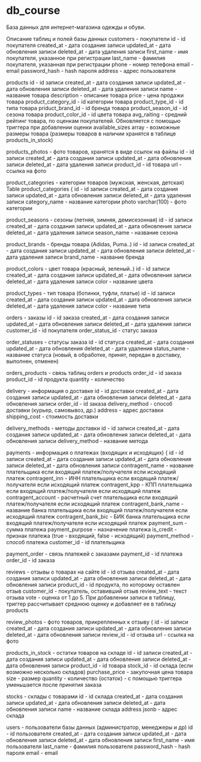 # db_course
База данных для интернет-магазина одежды и обуви. 

Описание таблиц и полей базы данных
customers - покупатели
  id - id покупателя
  created_at - дата создания записи
  updated_at - дата обновления записи
  deleted_at - дата удаления записи
  first_name - имя покупателя, указанное при регистрации
  last_name - фамилия покупателя, указанная при регистрации
  phone - номер телефона
  email - email
  password_hash - hash пароля
  address - адрес пользователя

products 
  id - id записи
  created_at - дата создания записи
  updated_at - дата обновления записи
  deleted_at - дата удаления записи
  name - название товара
  description  - описание товара
  price - цена продажи товара
  product_category_id - id категории товара
  product_type_id - id типа товара
  priduct_brand_id - id бренда товара
  product_season_id - id сезона товара
  product_color_id - id цвета товара
  avg_raiting - средний рейтинг товара, по оценкам покупателей. Обновляется с помощью триггера при добавлении оценки
  available_sizes array - возможные размеры товара (размеры товаров в наличии хранятся в таблице products_in_stock)

products_photos - фото товаров, хранятся в виде ссылок на файлы
  id - id записи
  created_at - дата создания записи
  updated_at - дата обновления записи
  deleted_at - дата удаления записи
  product_id - id товара
  url - ссылка на фото

product_categories - категории товаров (мужская, женская, детская)
  Table product_categories {
  id - id записи
  created_at - дата создания записи
  updated_at - дата обновления записи
  deleted_at - дата удаления записи
  category_name - название категории
  photo varchar(100) - фото категории

product_seasons - сезоны (летняя, зимняя, демисезонная)
  id - id записи
  created_at - дата создания записи
  updated_at - дата обновления записи
  deleted_at - дата удаления записи
  season_name - название сезона

product_brands - бренды товара (Adidas, Puma..)
  id - id записи
  created_at - дата создания записи
  updated_at - дата обновления записи
  deleted_at - дата удаления записи
  brand_name - название бренда

product_colors - цвет товара (красный, зеленый..)
  id - id записи
  created_at - дата создания записи
  updated_at - дата обновления записи
  deleted_at - дата удаления записи
  color - название цвета
  
product_types - тип товара (ботинки, туфли, платье)
    id - id записи
    created_at - дата создания записи
    updated_at - дата обновления записи
    deleted_at - дата удаления записи
    color - название типа
    
orders - заказы
  id - id заказа
  created_at - дата создания записи
  updated_at - дата обновления записи
  deleted_at - дата удаления записи
  customer_id - id покупателя
  order_status_id - статус заказа


order_statuses - статусы заказа 
  id - id статуса
  created_at   - дата создания
  updated_at - дата обновления
  deleted_at - дата удаления
  status_name - название статуса (новый, в обработке, принят, передан в доставку, выполнен, отменен)

orders_products - связь таблиц orders и products
  order_id - id заказа
  product_id - id продукта
  quantity - количество

delivery - информация о доставке
  id - id доставки
  created_at - дата создания записи
  updated_at - дата обновления записи
  deleted_at - дата обновления записи
  order_id - id заказа
  delivery_method - способ доставки (курьер, самовывоз, др.)
  address - адрес доставки
  shipping_cost - стоимость доставки

delivery_methods - методы доставки
  id - id записи
  created_at - дата создания записи
  updated_at - дата обновления записи
  deleted_at - дата обновления записи
  delivery_method - название метода

payments - информация о платежах (входящих и исходящих) {
  id - id записи
  created_at - дата создания записи
  updated_at - дата обновления записи
  deleted_at - дата обновления записи
  contragent_name - название плательщика если входящий платеж/получателя если исходящий платеж
  contragent_inn - ИНН плательщика если входящий платеж/получателя если исходящий платеж
  contragent_kpp - КПП плательщика если входящий платеж/получателя если исходящий платеж
  contragent_account - расчетный счет плательщика если входящий платеж/получателя если исходящий платеж
  contragent_bank_name - название банка плательщика если входящий платеж/получателя если исходящий платеж
  contragent_bank_bic - БИК банка плательщика если входящий платеж/получателя если исходящий платеж
  payment_sum - сумма платежа
  payment_purpose - назначение платежа
  is_credit - признак платежа (true - входящий, false - исходящий)
  payment_method - способ платежа 
  customer_id - id плательщика

payment_order - связь платежей с заказами
  payment_id - id платежа
  order_id - id заказа

reviews - отзывы о товарах на сайте
  id - id отзыва
  created_at  - дата создания записи
  updated_at - дата обновления записи
  deleted_at - дата обновления записи
  product_id - id продукта, по которому оставлен отзыв
  customer_id - покупатель, оставивший отзыв
  review_text - текст отзыва
  vote - оценка от 1 до 5. При добавлении записи в таблицу, триггер рассчитывает среднюю оценку и добавляет ее в таблицу products

review_photos - фото товаров, прикрепленных к отзыву {
  id - id записи
  created_at - дата создания записи
  updated_at - дата обновления записи
  deleted_at - дата обновления записи
  review_id - id отзыва
  url - ссылка на фото

products_in_stock - остатки товаров на складе 
  id - id записи
  created_at - дата создания записи
  updated_at - дата обновления записи
  deleted_at - дата обновления записи
  product_id - id товара
  stock_id - id склада (если возможно несколько складов)
  purchase_price - закупочная цена товара
  size - размер
  quantity - количество (остаток) - с помощью триггера уменьшается после принятия заказа


stocks - склады с товарами
  id - id склада 
  created_at - дата создания записи
  updated_at - дата обновления записи
  deleted_at - дата обновления записи
  name - название склада
  address jsonb - адрес склада


users - пользователи базы данных (администратор, менеджеры и др) 
  id - id пользователя 
  created_at - дата создания записи
  updated_at - дата обновления записи
  deleted_at - дата обновления записи
  first_name - имя пользователя
  last_name - фамилия пользователя
  password_hash - hash пароля
  email - email
